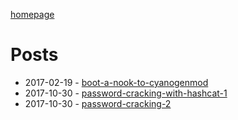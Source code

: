[homepage](https://amar1729.github.io/)

# Posts

- 2017-02-19 - [boot-a-nook-to-cyanogenmod](./boot-a-nook-to-cyanogenmod.html)
- 2017-10-30 - [password-cracking-with-hashcat-1](./password-cracking-with-hashcat-1.html)
- 2017-10-30 - [password-cracking-2](./password-cracking-2.html)
